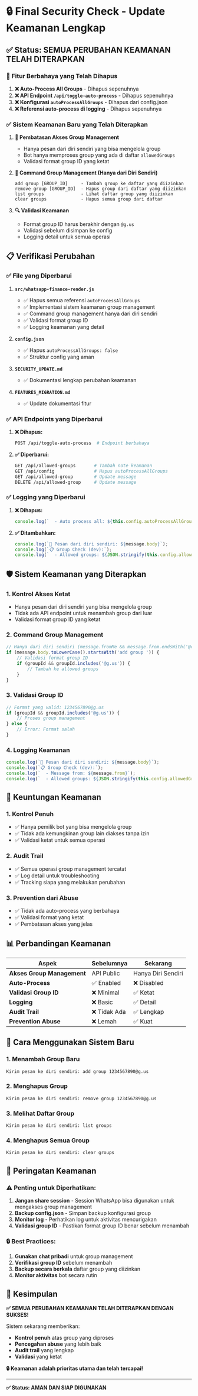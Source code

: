 # 🔒 Final Security Check - Update Keamanan Lengkap

## ✅ Status: SEMUA PERUBAHAN KEAMANAN TELAH DITERAPKAN

### 🚨 Fitur Berbahaya yang Telah Dihapus

1. **❌ Auto-Process All Groups** - Dihapus sepenuhnya
2. **❌ API Endpoint `/api/toggle-auto-process`** - Dihapus sepenuhnya
3. **❌ Konfigurasi `autoProcessAllGroups`** - Dihapus dari config.json
4. **❌ Referensi auto-process di logging** - Dihapus sepenuhnya

### ✅ Sistem Keamanan Baru yang Telah Diterapkan

1. **🔐 Pembatasan Akses Group Management**
   - Hanya pesan dari diri sendiri yang bisa mengelola group
   - Bot hanya memproses group yang ada di daftar `allowedGroups`
   - Validasi format group ID yang ketat

2. **📱 Command Group Management (Hanya dari Diri Sendiri)**
   ```
   add group [GROUP_ID]     - Tambah group ke daftar yang diizinkan
   remove group [GROUP_ID]  - Hapus group dari daftar yang diizinkan
   list groups              - Lihat daftar group yang diizinkan
   clear groups             - Hapus semua group dari daftar
   ```

3. **🔍 Validasi Keamanan**
   - Format group ID harus berakhir dengan `@g.us`
   - Validasi sebelum disimpan ke config
   - Logging detail untuk semua operasi

## 📋 Verifikasi Perubahan

### ✅ File yang Diperbarui

1. **`src/whatsapp-finance-render.js`**
   - ✅ Hapus semua referensi `autoProcessAllGroups`
   - ✅ Implementasi sistem keamanan group management
   - ✅ Command group management hanya dari diri sendiri
   - ✅ Validasi format group ID
   - ✅ Logging keamanan yang detail

2. **`config.json`**
   - ✅ Hapus `autoProcessAllGroups: false`
   - ✅ Struktur config yang aman

3. **`SECURITY_UPDATE.md`**
   - ✅ Dokumentasi lengkap perubahan keamanan

4. **`FEATURES_MIGRATION.md`**
   - ✅ Update dokumentasi fitur

### ✅ API Endpoints yang Diperbarui

1. **❌ Dihapus:**
   ```bash
   POST /api/toggle-auto-process  # Endpoint berbahaya
   ```

2. **✅ Diperbarui:**
   ```bash
   GET /api/allowed-groups       # Tambah note keamanan
   GET /api/config               # Hapus autoProcessAllGroups
   GET /api/allowed-group        # Update message
   DELETE /api/allowed-group     # Update message
   ```

### ✅ Logging yang Diperbarui

1. **❌ Dihapus:**
   ```javascript
   console.log(`  - Auto process all: ${this.config.autoProcessAllGroups}`);
   ```

2. **✅ Ditambahkan:**
   ```javascript
   console.log(`🔐 Pesan dari diri sendiri: ${message.body}`);
   console.log(`📋 Group Check (dev):`);
   console.log(`  - Allowed groups: ${JSON.stringify(this.config.allowedGroups || [])}`);
   ```

## 🛡️ Sistem Keamanan yang Diterapkan

### 1. **Kontrol Akses Ketat**
- Hanya pesan dari diri sendiri yang bisa mengelola group
- Tidak ada API endpoint untuk menambah group dari luar
- Validasi format group ID yang ketat

### 2. **Command Group Management**
```javascript
// Hanya dari diri sendiri (message.fromMe && message.from.endsWith('@c.us'))
if (message.body.toLowerCase().startsWith('add group ')) {
    // Validasi format group ID
    if (groupId && groupId.includes('@g.us')) {
        // Tambah ke allowed groups
    }
}
```

### 3. **Validasi Group ID**
```javascript
// Format yang valid: 1234567890@g.us
if (groupId && groupId.includes('@g.us')) {
    // Proses group management
} else {
    // Error: Format salah
}
```

### 4. **Logging Keamanan**
```javascript
console.log(`🔐 Pesan dari diri sendiri: ${message.body}`);
console.log(`📋 Group Check (dev):`);
console.log(`  - Message from: ${message.from}`);
console.log(`  - Allowed groups: ${JSON.stringify(this.config.allowedGroups || [])}`);
```

## 🎯 Keuntungan Keamanan

### 1. **Kontrol Penuh**
- ✅ Hanya pemilik bot yang bisa mengelola group
- ✅ Tidak ada kemungkinan group lain diakses tanpa izin
- ✅ Validasi ketat untuk semua operasi

### 2. **Audit Trail**
- ✅ Semua operasi group management tercatat
- ✅ Log detail untuk troubleshooting
- ✅ Tracking siapa yang melakukan perubahan

### 3. **Prevention dari Abuse**
- ✅ Tidak ada auto-process yang berbahaya
- ✅ Validasi format yang ketat
- ✅ Pembatasan akses yang jelas

## 📊 Perbandingan Keamanan

| Aspek | Sebelumnya | Sekarang |
|-------|------------|----------|
| **Akses Group Management** | API Public | Hanya Diri Sendiri |
| **Auto-Process** | ✅ Enabled | ❌ Disabled |
| **Validasi Group ID** | ❌ Minimal | ✅ Ketat |
| **Logging** | ❌ Basic | ✅ Detail |
| **Audit Trail** | ❌ Tidak Ada | ✅ Lengkap |
| **Prevention Abuse** | ❌ Lemah | ✅ Kuat |

## 🚀 Cara Menggunakan Sistem Baru

### 1. Menambah Group Baru
```
Kirim pesan ke diri sendiri: add group 1234567890@g.us
```

### 2. Menghapus Group
```
Kirim pesan ke diri sendiri: remove group 1234567890@g.us
```

### 3. Melihat Daftar Group
```
Kirim pesan ke diri sendiri: list groups
```

### 4. Menghapus Semua Group
```
Kirim pesan ke diri sendiri: clear groups
```

## 🚨 Peringatan Keamanan

### ⚠️ Penting untuk Diperhatikan:
1. **Jangan share session** - Session WhatsApp bisa digunakan untuk mengakses group management
2. **Backup config.json** - Simpan backup konfigurasi group
3. **Monitor log** - Perhatikan log untuk aktivitas mencurigakan
4. **Validasi group ID** - Pastikan format group ID benar sebelum menambah

### 🔒 Best Practices:
1. **Gunakan chat pribadi** untuk group management
2. **Verifikasi group ID** sebelum menambah
3. **Backup secara berkala** daftar group yang diizinkan
4. **Monitor aktivitas** bot secara rutin

## 🎉 Kesimpulan

**✅ SEMUA PERUBAHAN KEAMANAN TELAH DITERAPKAN DENGAN SUKSES!**

Sistem sekarang memberikan:
- **Kontrol penuh** atas group yang diproses
- **Pencegahan abuse** yang lebih baik
- **Audit trail** yang lengkap
- **Validasi** yang ketat

**🔒 Keamanan adalah prioritas utama dan telah tercapai!**

---

**✅ Status: AMAN DAN SIAP DIGUNAKAN** 